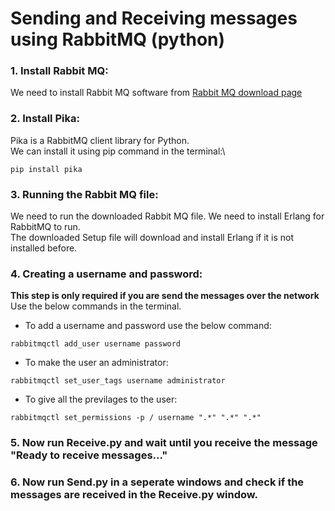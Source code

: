 # Sending and Receiving messages using RabbitMQ (python)
### 1. Install Rabbit MQ:
We need to install Rabbit MQ software from [Rabbit MQ download page](https://www.rabbitmq.com/download.html) 
### 2. Install Pika:
Pika is a RabbitMQ client library for Python.\
We can install it using pip command in the terminal:\
```
pip install pika
```
### 3. Running the Rabbit MQ file:
We need to run the downloaded Rabbit MQ file. We need to install Erlang for RabbitMQ to run. \
The downloaded Setup file will download and install Erlang if it is not installed before.
### 4. Creating a username and password:
**This step is only required if you are send the messages over the network** \
Use the below commands in the terminal. 
- To add a username and password use the below command: 
```
rabbitmqctl add_user username password
```
- To make the user an administrator:
```
rabbitmqctl set_user_tags username administrator
```
- To give all the previlages to the user:
```
rabbitmqctl set_permissions -p / username ".*" ".*" ".*"
```
### 5. Now run Receive.py and wait until you receive the message "Ready to receive messages..."
### 6. Now run Send.py in a seperate windows and check if the messages are received in the Receive.py window.
